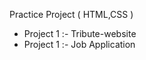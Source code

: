 Practice Project ( HTML,CSS ) <br>
<ul>
<li> Project 1 :- Tribute-website</li>
<li> Project 1 :- Job Application</li>
</ul>

